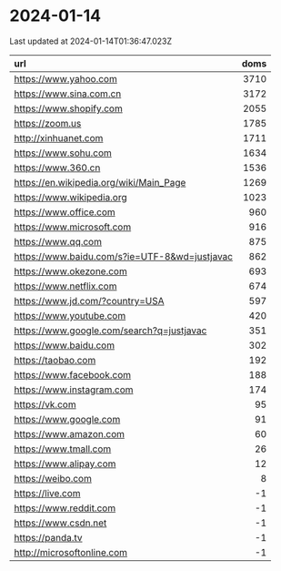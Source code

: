 # 2024-01-14

<!-- BEGIN -->
Last updated at 2024-01-14T01:36:47.023Z

url | doms
:- | -:
https://www.yahoo.com | 3710
https://www.sina.com.cn | 3172
https://www.shopify.com | 2055
https://zoom.us | 1785
http://xinhuanet.com | 1711
https://www.sohu.com | 1634
https://www.360.cn | 1536
https://en.wikipedia.org/wiki/Main_Page | 1269
https://www.wikipedia.org | 1023
https://www.office.com | 960
https://www.microsoft.com | 916
https://www.qq.com | 875
https://www.baidu.com/s?ie=UTF-8&wd=justjavac | 862
https://www.okezone.com | 693
https://www.netflix.com | 674
https://www.jd.com/?country=USA | 597
https://www.youtube.com | 420
https://www.google.com/search?q=justjavac | 351
https://www.baidu.com | 302
https://taobao.com | 192
https://www.facebook.com | 188
https://www.instagram.com | 174
https://vk.com | 95
https://www.google.com | 91
https://www.amazon.com | 60
https://www.tmall.com | 26
https://www.alipay.com | 12
https://weibo.com | 8
https://live.com | -1
https://www.reddit.com | -1
https://www.csdn.net | -1
https://panda.tv | -1
http://microsoftonline.com | -1
<!-- END -->
